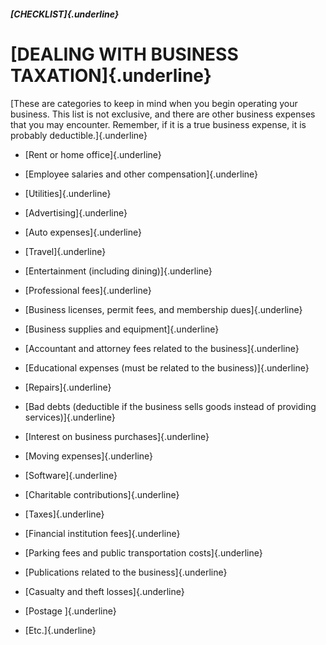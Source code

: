 ##### [CHECKLIST]{.underline}

# [DEALING WITH BUSINESS TAXATION]{.underline}

[These are categories to keep in mind when you begin operating your
business. This list is not exclusive, and there are other business
expenses that you may encounter. Remember, if it is a true business
expense, it is probably deductible.]{.underline}

-   [Rent or home office]{.underline}

-   [Employee salaries and other compensation]{.underline}

-   [Utilities]{.underline}

-   [Advertising]{.underline}

-   [Auto expenses]{.underline}

-   [Travel]{.underline}

-   [Entertainment (including dining)]{.underline}

-   [Professional fees]{.underline}

-   [Business licenses, permit fees, and membership dues]{.underline}

-   [Business supplies and equipment]{.underline}

-   [Accountant and attorney fees related to the business]{.underline}

-   [Educational expenses (must be related to the business)]{.underline}

-   [Repairs]{.underline}

-   [Bad debts (deductible if the business sells goods instead of
    providing services)]{.underline}

-   [Interest on business purchases]{.underline}

-   [Moving expenses]{.underline}

-   [Software]{.underline}

-   [Charitable contributions]{.underline}

-   [Taxes]{.underline}

-   [Financial institution fees]{.underline}

-   [Parking fees and public transportation costs]{.underline}

-   [Publications related to the business]{.underline}

-   [Casualty and theft losses]{.underline}

-   [Postage ]{.underline}

-   [Etc.]{.underline}
